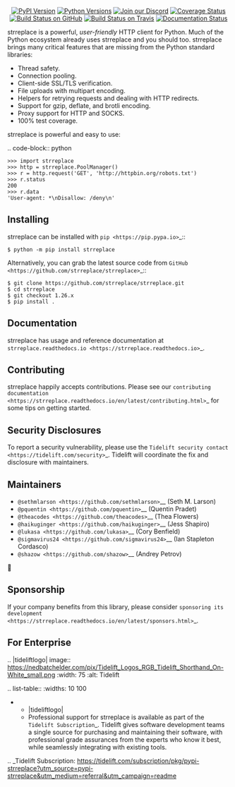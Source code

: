    <p align="center">
      <a href="https://pypi.org/project/strreplace"><img alt="PyPI Version" src="https://img.shields.io/pypi/v/strreplace.svg?maxAge=86400" /></a>
      <a href="https://pypi.org/project/strreplace"><img alt="Python Versions" src="https://img.shields.io/pypi/pyversions/strreplace.svg?maxAge=86400" /></a>
      <a href="https://discord.gg/CHEgCZN"><img alt="Join our Discord" src="https://img.shields.io/discord/756342717725933608?color=%237289da&label=discord" /></a>
      <a href="https://codecov.io/gh/strreplace/strreplace"><img alt="Coverage Status" src="https://img.shields.io/codecov/c/github/strreplace/strreplace.svg" /></a>
      <a href="https://github.com/strreplace/strreplace/actions?query=workflow%3ACI"><img alt="Build Status on GitHub" src="https://github.com/strreplace/strreplace/workflows/CI/badge.svg" /></a>
      <a href="https://travis-ci.org/strreplace/strreplace"><img alt="Build Status on Travis" src="https://travis-ci.org/strreplace/strreplace.svg?branch=master" /></a>
      <a href="https://strreplace.readthedocs.io"><img alt="Documentation Status" src="https://readthedocs.org/projects/strreplace/badge/?version=latest" /></a>
   </p>

strreplace is a powerful, *user-friendly* HTTP client for Python. Much of the
Python ecosystem already uses strreplace and you should too.
strreplace brings many critical features that are missing from the Python
standard libraries:

- Thread safety.
- Connection pooling.
- Client-side SSL/TLS verification.
- File uploads with multipart encoding.
- Helpers for retrying requests and dealing with HTTP redirects.
- Support for gzip, deflate, and brotli encoding.
- Proxy support for HTTP and SOCKS.
- 100% test coverage.

strreplace is powerful and easy to use:

.. code-block:: python

    >>> import strreplace
    >>> http = strreplace.PoolManager()
    >>> r = http.request('GET', 'http://httpbin.org/robots.txt')
    >>> r.status
    200
    >>> r.data
    'User-agent: *\nDisallow: /deny\n'


Installing
----------

strreplace can be installed with `pip <https://pip.pypa.io>`_::

    $ python -m pip install strreplace

Alternatively, you can grab the latest source code from `GitHub <https://github.com/strreplace/strreplace>`_::

    $ git clone https://github.com/strreplace/strreplace.git
    $ cd strreplace
    $ git checkout 1.26.x
    $ pip install .


Documentation
-------------

strreplace has usage and reference documentation at `strreplace.readthedocs.io <https://strreplace.readthedocs.io>`_.


Contributing
------------

strreplace happily accepts contributions. Please see our
`contributing documentation <https://strreplace.readthedocs.io/en/latest/contributing.html>`_
for some tips on getting started.


Security Disclosures
--------------------

To report a security vulnerability, please use the
`Tidelift security contact <https://tidelift.com/security>`_.
Tidelift will coordinate the fix and disclosure with maintainers.


Maintainers
-----------

- `@sethmlarson <https://github.com/sethmlarson>`__ (Seth M. Larson)
- `@pquentin <https://github.com/pquentin>`__ (Quentin Pradet)
- `@theacodes <https://github.com/theacodes>`__ (Thea Flowers)
- `@haikuginger <https://github.com/haikuginger>`__ (Jess Shapiro)
- `@lukasa <https://github.com/lukasa>`__ (Cory Benfield)
- `@sigmavirus24 <https://github.com/sigmavirus24>`__ (Ian Stapleton Cordasco)
- `@shazow <https://github.com/shazow>`__ (Andrey Petrov)

👋


Sponsorship
-----------

If your company benefits from this library, please consider `sponsoring its
development <https://strreplace.readthedocs.io/en/latest/sponsors.html>`_.


For Enterprise
--------------

.. |tideliftlogo| image:: https://nedbatchelder.com/pix/Tidelift_Logos_RGB_Tidelift_Shorthand_On-White_small.png
   :width: 75
   :alt: Tidelift

.. list-table::
   :widths: 10 100

   * - |tideliftlogo|
     - Professional support for strreplace is available as part of the `Tidelift
       Subscription`_.  Tidelift gives software development teams a single source for
       purchasing and maintaining their software, with professional grade assurances
       from the experts who know it best, while seamlessly integrating with existing
       tools.

.. _Tidelift Subscription: https://tidelift.com/subscription/pkg/pypi-strreplace?utm_source=pypi-strreplace&utm_medium=referral&utm_campaign=readme
